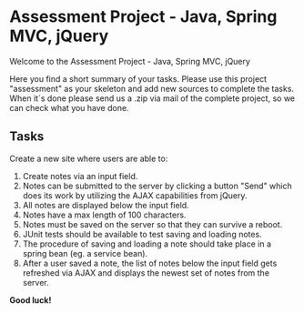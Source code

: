 # Assessment Project - Java, Spring MVC, jQuery

Welcome to the Assessment Project - Java, Spring MVC, jQuery

Here you find a short summary of your tasks. Please use this project "assessment" as your skeleton and add new sources to complete the tasks. When it´s done please send us a .zip via mail of the complete project, so we can check what you have done.

## Tasks

Create a new site where users are able to:

1. Create notes via an input field.
2. Notes can be submitted to the server by clicking a button "Send" which does its work by utilizing the AJAX capabilities from jQuery.
3. All notes are displayed below the input field.
4. Notes have a max length of 100 characters.
5. Notes must be saved on the server so that they can survive a reboot.
6. JUnit tests should be available to test saving and loading notes.
7. The procedure of saving and loading a note should take place in a spring bean (eg. a service bean).
8. After a user saved a note, the list of notes below the input field gets refreshed via AJAX and displays the newest set of notes from the server.

**Good luck!**